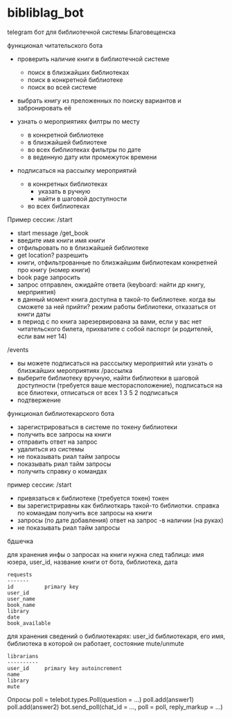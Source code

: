 # bibliblag_bot

telegram бот для библиотечной системы Благовещенска

функционал читательского бота
- проверить наличие книги в библиотечной системе
    - поиск в близжайших библиотеках
    - поиск в конкретной библиотеке
    - поиск во всей системе
- выбрать книгу из преложенных по поиску вариантов и забронировать её

- узнать о мероприятиях
филтры по месту
    - в конкретной библиотеке
    - в близжайшей библиотеке
    - во всех библиотеках
фильтры по дате
    - в веденную дату или промежуток времени
- подписаться на рассылку мероприятий
    - в конкретных библиотеках
        - указать в ручную
        - найти в шаговой доступности
    - во всех библиотеках

Пример сессии:
/start
- start message
/get_book
- введите имя книги
имя книги
- отфильровать по
в близжайшей библиотеке
- get location?
разрешить
- книги, отфильтрованные по близжайшим библиотекам
конкретней про книгу (номер книги)
- book page
запросить
- запрос отправлен, ожидайте ответа (keyboard: найти др книгу, мерприятия)
- в данный момент книга доступна в такой-то библиотеке. когда вы сможете за ней прийти? режим работы библиотеки, отказаться от книги
даты
- в период с по книга зарезервирована за вами, если у вас нет читательского билета, прихватите с собой паспорт (и родителей, если вам нет 14)

/events
- вы можете подписаться на расссылку мероприятий или узнать о близжайших мероприятиях
/рассылка
- выберите библиотеку вручную, найти библиотеки в шаговой доступности (требуется ваше месторасположение), подписаться на все блиотеки, отписаться от всех
1 3 5 2 подписаться 
- подтвержение



функционал библиотекарского бота
- зарегистрироваться в системе по токену библиотеки
- получить все запросы на книги
- отправить ответ на запрос
- удалиться из системы
- не показывать риал тайм запросы
- показывать риал тайм запросы
- получить справку о командах

пример сессии:
/start
- привязаться к библиотеке (требуется токен)
токен
- вы зарегистриравны как библиоткарь такой-то библиотки. справка по командам
получить все запросы на книги
- запросы (по дате добавления)
ответ на запрос -в наличии (на руках)
- не показывать риал тайм запросы

бдшечка

для хранения инфы о запросах на книги нужна след таблица:
имя юзера, user_id, название книги от бота, библиотека, дата

    requests
    -------
    id          primary key
    user_id
    user_name
    book_name
    library
    date
    book_available


для хранения сведений о библиотекарях:
user_id библиотекаря, его имя, библиотека в которой он работает, состояние mute/unmute

    librarians
    ----------
    user_id     primary key autoincrement
    name
    library
    mute


Опросы
poll = telebot.types.Poll(question = …)
poll.add(answer1)
poll.add(answer2)
bot.send_poll(chat_id = …, poll = poll, reply_markup = …)